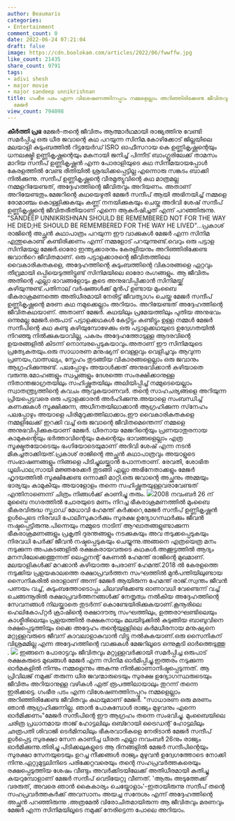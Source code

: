 ```yaml
---
author: Beaumaris
categories:
- Entertainment
comment_count: 0
date: 2022-06-24 07:21:04
draft: false
image: https://cdn.boolokam.com/articles/2022/06/fwwffw.jpg
like_count: 21435
share_count: 9791
tags:
- adivi shesh
- major movie
- major sandeep unnikrishnan
title: ഗംഭീര പടം എന്ന വിശേഷണത്തിനപ്പുറം നമ്മളെല്ലാം അറിഞ്ഞിരിക്കേണ്ട ജീവിതവും കഥയുമാണ്
  മേജർ
view_count: 794098
---
```


**കീർത്തി പ്രഭ** മേജർ-തന്റെ ജീവിതം ആത്മാർഥമായി രാജ്യത്തിനു വേണ്ടി സമർപ്പിച്ച ഒരു ധീര ജവാന്റെ കഥ പറയുന്ന സിനിമ.കോഴിക്കോട് ജില്ലയിലെ മലയാളി കുടുംബത്തിൽ റിട്ടയേർഡ് ISRO ഓഫീസറായ കെ ഉണ്ണികൃഷ്ണന്റെയും ധനലക്ഷ്മി ഉണ്ണികൃഷ്ണന്റെയും മകനായി ജനിച്ച് പിന്നീട് ബാംഗ്ലൂരിലേക്ക് താമസം മാറിയ സന്ദീപ് ഉണ്ണികൃഷ്ണൻ എന്ന പോരാളിയുടെ കഥ സിനിമയായപ്പോൾ കേരളത്തിൽ വേണ്ട രീതിയിൽ ശ്രദ്ധിക്കപ്പെട്ടില്ല എന്നൊരു സങ്കടം ബാക്കി നിൽക്കുന്നു. സന്ദീപ് ഉണ്ണികൃഷ്ണന്റെ വീരമൃത്യുവിന്റെ കഥ മാത്രമല്ല നമ്മളറിയേണ്ടത്, അദ്ദേഹത്തിന്റെ ജീവിതവും അറിയണം. അതാണ് അറിയേണ്ടതും.മേജറിന്റെ കഥയെഴുതി മേജർ സന്ദീപ് ആയി അഭിനയിച്ച് നമ്മളെ രോമാഞ്ചം കൊള്ളിക്കുകയും കണ്ണ് നനയിക്കുകയും ചെയ്ത അദിവി ശേഷ് സന്ദീപ് ഉണ്ണികൃഷ്ണന്റെ ജീവിതരീതിയാണ് എന്നെ ആകർഷിച്ചത് എന്ന് പറഞ്ഞിരുന്നു. "SANDEEP UNNIKRISHNAN SHOULD BE REMEMBERED NOT FOR THE WAY HE DIED;HE SHOULD BE REMEMBERED FOR THE WAY HE LIVED"...പ്രകാശ് രാജിന്റെ അച്ഛൻ കഥാപാത്രം പറയുന്ന ഈ വാക്കുകൾ മേജർ എന്ന സിനിമ എന്തുകൊണ്ട് കണ്ടിരിക്കണം എന്ന് നമ്മളോട് പറയുന്നുണ്ട്.വെറും ഒരു പട്ടാള സിനിമയല്ല മേജർ.ഓരോ ഇന്ത്യക്കാരനും കേരളീയനും അറിഞ്ഞിരിക്കേണ്ട ജവാൻറെ ജീവിതമാണ്‌. ഒരു പട്ടാളക്കാരന്റെ ജീവിതത്തിലെ വൈകാരികതകളെ, അദ്ദേഹത്തിന്റെ കുടുംബത്തിന്റെ വികാരങ്ങളെ ഏറ്റവും തീവ്രമായി ഒപ്പിയെടുത്തിട്ടുണ്ട് സിനിമയിലെ ഓരോ രംഗങ്ങളും. ആ ജീവിതം അതിന്റെ എല്ലാ ഭാവങ്ങളോടും കൂടെ അനുഭവിപ്പിക്കാൻ സിനിമയ്ക്ക് കഴിയുന്നുണ്ട്.പതിനാല് വർഷങ്ങൾക്ക് മുൻപ് ഉണ്ടായ മുംബൈ ഭീകരാക്രമണത്തെ അതിധീരമായി നേരിട്ട് ജീവത്യാഗം ചെയ്ത മേജർ സന്ദീപ് ഉണ്ണികൃഷ്ണന്റെ മരണ കഥ നമുക്കെല്ലാം അറിയാം. അറിയേണ്ടത് അദ്ദേഹത്തിന്റെ ജീവിതകഥയാണ്. അതാണ് മേജർ. കഥയിലും പ്രമേയത്തിലും പുതിയ അനുഭവം ഒന്നുമല്ല മേജർ.ഒരുപാട് പട്ടാളക്കഥകൾ കേട്ടിട്ടും കണ്ടിട്ടും ഉള്ള നമ്മൾ മേജർ സന്ദീപിന്റെ കഥ കണ്ടു കഴിയുമ്പോഴേക്കും ഒരു പട്ടാളക്കഥയുടെ ഉദ്വേഗതയിൽ നിറഞ്ഞു നിൽക്കുകയാവില്ല, പകരം അദ്ദേഹത്തോടുള്ള ആദരവിന്റെ ഉയരങ്ങളിൽ കിടന്ന് നൊമ്പരപ്പെടുകയാവും.അതാണ് ഈ സിനിമയുടെ പ്രത്യേകതയും.ഒരു സാധാരണ മനുഷ്യന് വെള്ളവും വെളിച്ചവും ആവുന്ന പ്രണയം,വാത്സല്യം, സ്നേഹം തുടങ്ങിയ വികാരങ്ങളെല്ലാം ഒരു ജവാനും ആഗ്രഹിക്കുന്നുണ്ട്. പലപ്പോഴും അയാൾക്കത് അനുഭവിക്കാൻ കഴിയാതെ വരുന്നു.മോഹങ്ങളും സ്വപ്നങ്ങളും ദേശത്തെ സംരക്ഷിക്കാനുള്ള നിതാന്തജാഗ്രതയിലും സഹിഷ്ണുതയിലും അലിയിപ്പിച്ച് നമ്മുടെയെല്ലാം സ്വാതന്ത്ര്യത്തിന്റെ കവചം ആവുകയാണവർ. തന്റെ സാഹചര്യങ്ങളെ അറിയുന്ന പ്രിയപ്പെട്ടവരെ ഒരു പട്ടാളക്കാരൻ അർഹിക്കുന്നു.അയാളെ സംബന്ധിച്ച് കണക്കുകൾ സൂക്ഷിക്കുന്ന, അധീനതയിലാക്കാൻ ആഗ്രഹിക്കുന്ന സ്‌നേഹം പലപ്പോഴും അയാളെ പിരിമുറുക്കത്തിലാക്കാം.ഈ വൈകാരികതകളെ നമ്മളിലേക്ക് ഇറക്കി വച്ച് ഒരു ജവാന്റെ ജീവിതമെന്തെന്ന് നമ്മളെ അനുഭവിപ്പിക്കുകയാണ് മേജർ. ധീരനായ മേജറിന്റെയും പ്രണയാതുരനായ കാമുകന്റെയും ഭർത്താവിന്റെയും മകന്റെയും ഭാവങ്ങളെല്ലാം എത്ര സൂക്ഷ്മതയോടെയും ഭംഗിയോടെയുമാണ് അദിവി ശേഷ് എന്ന നടൻ മികച്ചതാക്കിയത്.പ്രകാശ് രാജിന്റെ അച്ഛൻ കഥാപാത്രവും അയാളുടെ സംഭാഷണങ്ങളും നിങ്ങളെ പിടിച്ചുലയ്ക്കാൻ പോന്നതാണ്. രേവതി, ശോഭിത ധൂലിപാല,സായി മജ്ഞരേക്കർ തുടങ്ങി എല്ലാ അഭിനേതാക്കളും മേജർ ഹൃദയത്തിൽ സൂക്ഷിക്കേണ്ട ഒന്നാക്കി മാറ്റി.ഒരു ജവാന്റെ അച്ഛനും അമ്മയും ഭാര്യയും കാമുകിയും അയാളോളം തന്നെ സഹിഷ്ണുതയുള്ളവരാവേണ്ടത് എന്തിനാണെന്ന് ചിത്രം നിങ്ങൾക്ക് കാണിച്ചു തരും. ![](https://cdn.boolokam.com/articles/2022/06/fwwffw.jpg)2008 നവംബർ 26 ന് മുബൈ നഗരത്തിൽ ചോരയുടെ മണം നിറച്ച ഭീകരാക്രമണത്തിൽ മുംബൈ ഭീകരവിരുദ്ധ സ്ക്വാഡ് മേധാവി ഹേമന്ത് കര്‍ക്കറെ,മേജർ സന്ദീപ് ഉണ്ണികൃഷ്ണൻ ഉൾപ്പെടെ നിരവധി പോലീസുകാർക്കും സുരക്ഷ ഉദ്യോഗസ്ഥർക്കും ജീവൻ നഷ്ടപ്പെട്ടിരുന്നു.പിന്നെയും നമ്മുടെ നാടിന് ആഘാതങ്ങളുണ്ടാക്കുന്ന ഭീകരാക്രമണങ്ങളും പ്രകൃതി ദുരന്തങ്ങളും നടക്കുകയും അവ തടുക്കപ്പെടുകയും നിരവധി പേർക്ക് ജീവൻ നഷ്ടപ്പെടുകയും ചെയ്യുന്നു.അങ്ങനെ എത്രയെത്ര മനം നടുക്കുന്ന അപകടങ്ങളിൽ രക്ഷകരായവരുടെ കഥകൾ.അക്കൂട്ടത്തിൽ ആദ്യം മനസിലേക്കെത്തുന്നത് ലെഫ്റ്റനന്റ് കേണൽ ഹേമന്ത് രാജിന്റെ മുഖമാണ്. മലയാളികൾക്ക് മറക്കാൻ കഴിയാത്ത പേരാണ് ഹേമന്ത്.2018 ൽ കേരളത്തെ നടുക്കിയ പ്രളയകാലത്തെ രക്ഷാപ്രവർത്തന സംഘത്തിൽ മുൻപന്തിയിലുണ്ടായ സൈനികരിൽ ഒരാളാണ് അന്ന് മേജർ ആയിരുന്ന ഹേമന്ത് രാജ്.സ്വന്തം ജീവൻ പണയം വച്ച്, കുടുംബത്തോടൊപ്പം ചിലവഴിക്കേണ്ട ഓണാവധി വേണ്ടെന്ന് വച്ച് ചെങ്ങന്നൂരിൽ രക്ഷാപ്രവർത്തനങ്ങൾക്ക് നേതൃത്വം നൽകിയ അദ്ദേഹത്തിന്റെ സേവനങ്ങൾ നിലയ്ക്കാതെ തുടർന്ന് കൊണ്ടേയിരിക്കുകയാണ്.കൂനൂരിലെ ഹെലികോപ്റ്റർ ക്രാഷിന്റെ രക്ഷാദൗത്യ സംഘത്തിലും, ഉത്തരാഘണ്ടിലെയും കാശ്മീരിലെയും പ്രളയത്തിൽ രക്ഷകനായും മലയിടുക്കിൽ കുടുങ്ങിയ ബാബുവിനെ രക്ഷപ്പെടുത്തിയും ഒക്കെ അദ്ദേഹം തന്റെയുള്ളിലെ കർമധീരനായ മനുഷ്യനെ മറ്റുള്ളവരുടെ ജീവന് കാവലാളാകുവാൻ വിട്ടു നൽകുകയാണ്.ഒരു സൈനികന് വിശ്രമമില്ല എന്ന അദ്ദേഹത്തിന്റെ വാക്കുകൾ മേജറിലൂടെ ഒന്നുകൂടി ഓർത്തെടുത്തു . ![](https://cdn.boolokam.com/articles/2022/06/fwfwffff-4.jpg) ഇങ്ങനെ പോരാട്ടവും ജീവിതവും മറ്റുള്ളവർക്കായി സമർപ്പിച്ച ഒരുപാട് രക്ഷകരുടെ മുഖങ്ങൾ മേജർ എന്ന സിനിമ ഓർമിപ്പിച്ചു.ഇത്തരം നടുക്കുന്ന ഓർമകളിൽ നിന്നും നമ്മളെന്നും അകന്നു നിൽക്കാണാനിഷ്ടപ്പെടുന്നത്. ആ പ്രിവിലജ് നമുക്ക് തരുന്ന ധീര ജവന്മാരുടെയും സുരക്ഷ ഉദ്യോഗസ്ഥരുടെയും ജീവിതം അറിയാനുള്ള വഴികൾ ഏത് രൂപത്തിലായാലും തുറന്ന് തന്നെ ഇരിക്കട്ടെ. ഗംഭീര പടം എന്ന വിശേഷണത്തിനപ്പുറം നമ്മളെല്ലാം അറിഞ്ഞിരിക്കേണ്ട ജീവിതവും കഥയുമാണ് മേജർ. "സാധാരണ ഒരു മരണം ഞാൻ ആഗ്രഹിക്കുന്നില്ല. ഞാൻ പോകുമ്പോൾ രാജ്യം മുഴുവനും എന്നെ ഓർമിക്കണം"മേജർ സന്ദീപിന്റെ ഈ ആഗ്രഹം തന്നെ സംഭവിച്ചു. മുംബൈയിലെ ചരിത്ര പ്രധാനമായ താജ് ഹോട്ടലിലും ഒബ്റോയി ട്രൈഡന്റ് ഹോട്ടലിലും ഛത്രപതി ശിവാജി ടെര്‍മിനലിലും ഭീകരവാദികളെ നേരിടാൻ മേജർ സന്ദീപ് ഉൾപ്പെട്ട സുരക്ഷാ സേന കാണിച്ച ധീരത എല്ലാ നവംബർ 26നും രാജ്യം ഓർമിക്കുന്നു.തിരിച്ചു പിടിക്കലുകളുടെ ആ ദിനങ്ങളിൽ മേജർ സന്ദീപിന്റെയും സുരക്ഷാ സേനയുടെയും ഉറച്ച നീക്കങ്ങൾ രാജ്യം മുഴുവൻ ഉദ്വേഗത്തോടെ നോക്കി നിന്നു.ഏറ്റുമുട്ടലിനിടെ പരിക്കേറ്റവരെയും തന്റെ സഹപ്രവർത്തകരെയും രക്ഷപ്പെടുത്തിയ ശേഷം വീണ്ടും അവര്‍ക്കിടയിലേക്ക് അതിധീരമായി കുതിച്ചു കയറുമ്പോളാണ് മേജർ സന്ദീപ് വെടിയേറ്റു വീണത്. 'ആരും അടുത്തേക്ക് വരരുത്, അവരെ ഞാന്‍ കൈകാര്യം ചെയ്തോളാം'-ഇതായിരുന്നു സന്ദീപ് തന്റെ സഹപ്രവര്‍ത്തകര്‍ക്ക് അവസാനം അയച്ച സന്ദേശം എന്ന് അദ്ദേഹത്തിന്റെ അച്ഛൻ പറഞ്ഞിരുന്നു .അത്രമേല്‍ വിരോചിതമായിരുന്ന ആ ജീവിതവും മരണവും മേജർ എന്ന സിനിമയിലൂടെ നമുക്ക് നേരിട്ടെന്ന പോലെ അറിയാം. &nbsp;